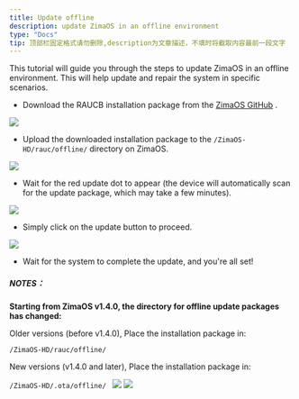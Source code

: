 ```yaml
---
title: Update offline
description: update ZimaOS in an offline environment
type: "Docs"
tip: 顶部栏固定格式请勿删除,description为文章描述，不填时将截取内容最前一段文字
---
```


This tutorial will guide you through the steps to update ZimaOS in an offline environment.
This will help update and repair the system in specific scenarios.
* Download the RAUCB installation package from the [ZimaOS GitHub](https://github.com/IceWhaleTech/ZimaOS) .
    

![](https://manage.icewhale.io/api/static/docs/1723538915006_copyImage.png)

* Upload the downloaded installation package to the `/ZimaOS-HD/rauc/offline/` directory on ZimaOS.
    

![](https://manage.icewhale.io/api/static/docs/1723538915467_copyImage.png)

* Wait for the red update dot to appear (the device will automatically scan for the update package, which may take a few minutes).
    

![](https://manage.icewhale.io/api/static/docs/1723538915931_copyImage.png)

* Simply click on the update button to proceed.
    

![](https://manage.icewhale.io/api/static/docs/1723538917096_copyImage.png)

* Wait for the system to complete the update, and you're all set!


##### **NOTES：**

**Starting from ZimaOS v1.4.0, the directory for offline update packages has changed:**


Older versions (before v1.4.0), Place the installation package in:

`/ZimaOS-HD/rauc/offline/
`

New versions (v1.4.0 and later), Place the installation package in:

`/ZimaOS-HD/.ota/offline/
`
![](https://manage.icewhale.io/api/static/docs/1755847486345_image.png)
![](https://manage.icewhale.io/api/static/docs/1755847493159_image.png)


